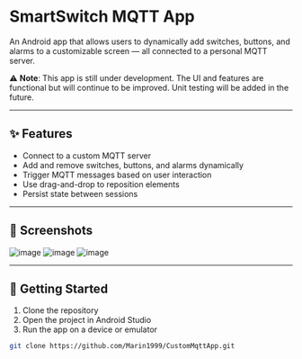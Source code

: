 # SmartSwitch MQTT App

An Android app that allows users to dynamically add switches, buttons, and alarms to a customizable screen — all connected to a personal MQTT server.

⚠️ **Note**: This app is still under development. The UI and features are functional but will continue to be improved. Unit testing will be added in the future.

---

## ✨ Features

- Connect to a custom MQTT server
- Add and remove switches, buttons, and alarms dynamically
- Trigger MQTT messages based on user interaction
- Use drag-and-drop to reposition elements
- Persist state between sessions

---

## 📸 Screenshots

![image](https://github.com/user-attachments/assets/f39bed28-dc66-4637-8f63-8f12213a8afc) ![image](https://github.com/user-attachments/assets/ee517237-630c-451b-9a1d-5c2bd54717e1) ![image](https://github.com/user-attachments/assets/fd5af797-4941-40fa-9132-af0db31ddd82)




---

## 🚀 Getting Started

1. Clone the repository
2. Open the project in Android Studio
3. Run the app on a device or emulator

```bash
git clone https://github.com/Marin1999/CustomMqttApp.git
